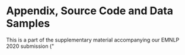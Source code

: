 # Appendix, Source Code and Data Samples

This is a part of the supplementary material accompanying our EMNLP 2020 submission ("<title>").

## Appendix

We provided a detailed appendix in `appendix.pdf` in the root folder of this paper. This appendix has important hyperparameter choices, our survey of evaluations used in prior work, more comparisons with prior work, details of our dataset collection process, style-wise results of our system on our proposed dataset and lots of generated outputs.

## Dataset Samples

We present 1000 sentences from each our of our eleven diverse styles in `data_samples`.

## Source Code

Note: **This source code is very preliminary and is for reference only**. This codebase was used to train all the GPT2 models in our paper (both paraphrase and inverse paraphrase models). While the codebase has configurations for many complex preliminary experiments (which did not work out), we've set the configurations to the models eventually presented in the paper.

Note that this codebase does not contain dataset preprocessing or postprocessing scripts which are necessary to run experiments in the paper. We plan to make a proper Github release of the source code, datasets, model checkpoints, model outputs and a live demo of our system after the acceptance of the paper to ensure the results are fully reproducible and extendable.

Our source code is located in `gpt2_finetune`. Additionally, we use a modified version of the Transformers library in `transformers`. The only modification made is to run the style code model ablation study, which is a minor modification to `transformers/transformers/modeling_gpt2.py`.

#### Installation

This codebase uses PyTorch 1.2 installed with CUDA 9.2. All libraries can be installed from `pip` except `transformers`, for which we've used a local fork (install it using `pip install --editable .`).

### Description of Files

These descriptions are for files inside our main source code folder `gpt2_finetune/`. The best starting points are `schedule.py` and `hyperparameters_config.py`.

1. `args.py` - List of argument flags used for finetuning GPT2 with default values.
2. `data_utils.py`, `dataset_config.py` - Methods and classes to configure dataset and decide data preprocessing steps. 
3. `hyperparameter_config.py` - The list of hyperparameters used for training our diverse paraphrase model as well as the inverse paraphrase models.
5. `run_generation_dynamic.py` - The less preferred method to generate text using our models which integrates with our `Dataset` classes in `style_dataset.py`. The recommended way is using the `GPT2Generator` API in `utils.py`. This script is called in `run_generation_gpt2_template.sh`.
6. `run_lm_finetuning_dynamic.py` - The primary script for finetuning models and evaluating models (in terms of perplexity). This script is called in `run_finetune_gpt2_template.sh` as well as `run_evaluate_gpt2_template.sh`.
7. `schedule.py` - Use the hyperparameters in `hyperparameter_config.py` to fill in bash scripts `run_*.sh` and schedule them on a SLURM cluster. Filled in examples of finetuning scripts are present in `examples/`
8. `style_dataset.py` - The Pytorch `Dataset` objects used for our paraphrase dataset and inverse paraphrase dataset.
9. `utils.py` - An important file containing the lowest level details of the training process and most importantly the `GPT2Generator` API which is used to perform generation. This API is very easy to use and loads any pretrained model. A user can easily specify the inputs as text in a list and the API will minibatch it and perform generation taking care of all the necessary preprocessing.

Finally, `saved_models`, `slurm-schedulers`, `logs`, `runs` are folders which contain experiment logs.
